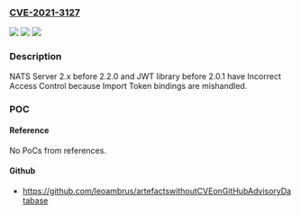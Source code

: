 ### [CVE-2021-3127](https://cve.mitre.org/cgi-bin/cvename.cgi?name=CVE-2021-3127)
![](https://img.shields.io/static/v1?label=Product&message=n%2Fa&color=blue)
![](https://img.shields.io/static/v1?label=Version&message=n%2Fa&color=blue)
![](https://img.shields.io/static/v1?label=Vulnerability&message=n%2Fa&color=brighgreen)

### Description

NATS Server 2.x before 2.2.0 and JWT library before 2.0.1 have Incorrect Access Control because Import Token bindings are mishandled.

### POC

#### Reference
No PoCs from references.

#### Github
- https://github.com/leoambrus/artefactswithoutCVEonGitHubAdvisoryDatabase

